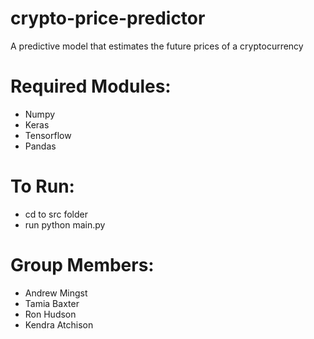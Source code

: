 # crypto-price-predictor
A predictive model that estimates the future prices of a cryptocurrency

# Required Modules:
- Numpy
- Keras
- Tensorflow
- Pandas

# To Run:
- cd to src folder
- run python main.py


# Group Members:
- Andrew Mingst
- Tamia Baxter
- Ron Hudson
- Kendra Atchison

